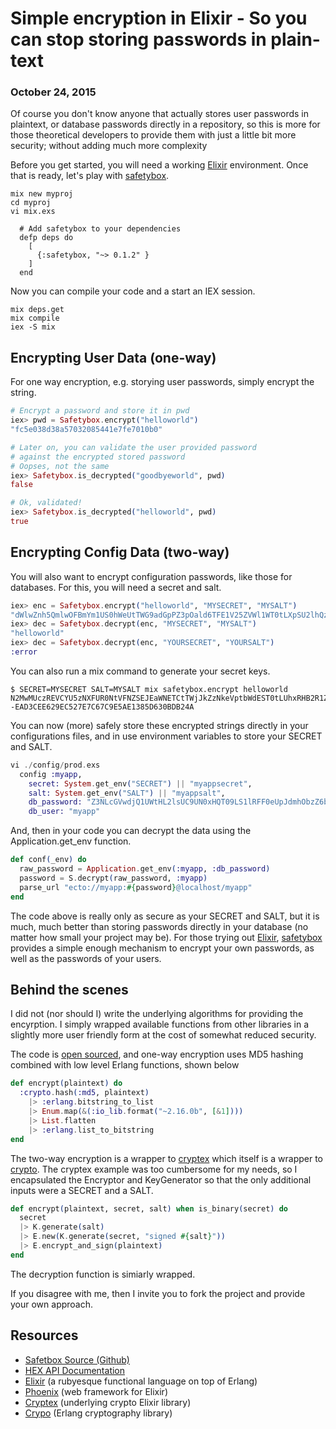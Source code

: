 # Simple encryption in Elixir - So you can stop storing passwords in plain-text
### October 24, 2015

Of course you don't know anyone that actually stores user passwords in plaintext, or database passwords directly in a repository, so this is more for those theoretical developers to provide them with just a little bit more security; without adding much more complexity

Before you get started, you will need a working [Elixir](https://elixir-lang.org/) environment. Once that is ready, let's play with [safetybox](https://github.com/aforward/safetybox).

```shell
mix new myproj
cd myproj
vi mix.exs

  # Add safetybox to your dependencies
  defp deps do
    [
      {:safetybox, "~> 0.1.2" }
    ]
  end
```

Now you can compile your code and a start an IEX session.

```shell
mix deps.get
mix compile
iex -S mix
```

## Encrypting User Data (one-way)

For one way encryption, e.g. storying user passwords, simply encrypt the string.

```elixir
# Encrypt a password and store it in pwd
iex> pwd = Safetybox.encrypt("helloworld")
"fc5e038d38a57032085441e7fe7010b0"

# Later on, you can validate the user provided password
# against the encrypted stored password
# Oopses, not the same
iex> Safetybox.is_decrypted("goodbyeworld", pwd)
false

# Ok, validated!
iex> Safetybox.is_decrypted("helloworld", pwd)
true
```

## Encrypting Config Data (two-way)

You will also want to encrypt configuration passwords, like those for databases.  For this, you will need a secret and salt.

```elixir
iex> enc = Safetybox.encrypt("helloworld", "MYSECRET", "MYSALT")
"dWlwZnh5QmlwOFBmYm1US0hWeUtTWG9adGpPZ3pOald6TFE1V25ZVWl1WT0tLXpSU2lhQzFQWDR0blc5VVNqZGV1b3c9PQ==--7C53B199CE26A6B39081236823329A606DFF37DF"
iex> dec = Safetybox.decrypt(enc, "MYSECRET", "MYSALT")
"helloworld"
iex> dec = Safetybox.decrypt(enc, "YOURSECRET", "YOURSALT")
:error
```

You can also run a mix command to generate your secret keys.

```shell
$ SECRET=MYSECRET SALT=MYSALT mix safetybox.encrypt helloworld
N2MwMUczREVCYU5zNXFUR0NtVFNZSEJEaWNETCtTWjJkZzNkeVptbWdEST0tLUhxRHB2R1ZxVUpNcmswWFRqdW9oa3c9PQ==--EAD3CEE629EC527E7C67C9E5AE1385D630BDB24A
```

You can now (more) safely store these encrypted strings directly in your configurations files, and in use environment variables to store your SECRET and SALT.

```elixir
vi ./config/prod.exs
  config :myapp,
    secret: System.get_env("SECRET") || "myappsecret",
    salt: System.get_env("SALT") || "myappsalt",
    db_password: "Z3NLcGVwdjQ1UWtHL2lsUC9UN0xHQT09LS1lRFF0eUpJdmhObzZ6b2lZNzVQRlVBPT0=--68B020579898BCE71B01B7558DB9C0D3D9305350",
    db_user: "myapp"
```
And, then in your code you can decrypt the data using the Application.get_env function.

```elixir
def conf(_env) do
  raw_password = Application.get_env(:myapp, :db_password)
  password = S.decrypt(raw_password, :myapp)
  parse_url "ecto://myapp:#{password}@localhost/myapp"
end
```

The code above is really only as secure as your SECRET and SALT, but it is much, much better than storing passwords directly in your database (no matter how small your project may be). For those trying out [Elixir](https://elixir-lang.org/), [safetybox](https://github.com/aforward/safetybox) provides a simple enough mechanism to encrypt your own passwords, as well as the passwords of your users.

## Behind the scenes

I did not (nor should I) write the underlying algorithms for providing the encyrption.  I simply wrapped available functions from other libraries in a slightly more user friendly form at the cost of somewhat reduced security.

The code is [open sourced](https://github.com/aforward/safetybox), and one-way encryption uses MD5 hashing combined with low level Erlang functions, shown below

```elixir
def encrypt(plaintext) do
  :crypto.hash(:md5, plaintext)
    |> :erlang.bitstring_to_list
    |> Enum.map(&(:io_lib.format("~2.16.0b", [&1])))
    |> List.flatten
    |> :erlang.list_to_bitstring
end
```

The two-way encryption is a wrapper to [cryptex](https://github.com/scrogson/cryptex) which itself is a wrapper to [crypto](http://erlang.org/doc/man/crypto.html).  The cryptex example was too cumbersome for my needs, so I encapsulated the Encryptor and KeyGenerator so that the only additional inputs were a SECRET and a SALT.

```elixir
def encrypt(plaintext, secret, salt) when is_binary(secret) do
  secret
  |> K.generate(salt)
  |> E.new(K.generate(secret, "signed #{salt}"))
  |> E.encrypt_and_sign(plaintext)
end
```

The decryption function is simiarly wrapped.

If you disagree with me, then I invite you to fork the project and provide your own approach.

## Resources

- [Safetbox Source (Github)](https://github.com/aforward/safetybox)
- [HEX API Documentation](https://hexdocs.pm/safetybox/)
- [Elixir](https://elixir-lang.org/) (a rubyesque functional language on top of Erlang)
- [Phoenix](https://github.com/phoenixframework/phoenix) (web framework for Elixir)
- [Cryptex](https://github.com/scrogson/cryptex) (underlying crypto Elixir library)
- [Crypo](https://erlang.org/doc/man/crypto.html) (Erlang cryptography library)
